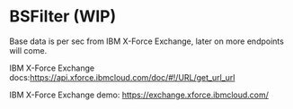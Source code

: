 # BSFilter (WIP)

Base data is per sec from IBM X-Force Exchange, later on more endpoints will come.

IBM X-Force Exchange docs:https://api.xforce.ibmcloud.com/doc/#!/URL/get_url_url

IBM X-Force Exchange demo: https://exchange.xforce.ibmcloud.com/
